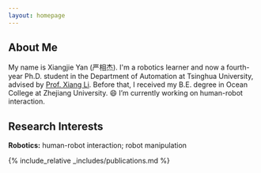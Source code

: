 ```yaml
---
layout: homepage
---
```


## About Me

My name is Xiangjie Yan (严相杰). I'm a robotics learner and now a fourth-year Ph.D. student in the Department of Automation at Tsinghua University, advised by [Prof. Xiang Li](https://sites.google.com/view/homepageoflixiang/home). Before that, I received my B.E. degree in Ocean College at Zhejiang University. 😄 I’m currently working on human-robot interaction.

## Research Interests

<!-- - **Robotics:** human-robot interaction; robot manipulation -->
**Robotics:** human-robot interaction; robot manipulation

<!-- ## News

- **[Feb. 2020]** Our paper about incremental learning is accepted to CVPR 2020.
- **[Feb. 2020]** We will host the ACM Multimedia Asia 2020 conference in Singapore!
- **[Sept. 2019]** Our paper about few-shot learning is accepted to NeurIPS 2019.
- **[Mar. 2019]** Our paper about few-shot learning is accepted to CVPR 2019. -->

{% include_relative _includes/publications.md %}

<!-- {% include_relative _includes/services.md %} -->
